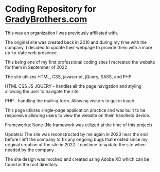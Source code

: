 # Coding Repository for [GradyBrothers.com](https://www.gradybros.com/ "GradyBrothers.com")

This was an organization I was previously affiliated with.

The original site was created back in 2010 and during my time with the company, I decided to update their webpage to provide them with a more up-to-date web presence. 

This being one of my first professional coding sites I recreated the website for them in September of 2022 

The site utilizes HTML, CSS, javascript, jQuery, SASS, and PHP

HTML CSS JS JQUERY - handles all the page navigation and styling allowing the user to navigate the site

PHP - handling the mailing form. Allowing visitors to get in touch.

This page utilizes single-page application practice and was built to be responsive allowing users to view the website on thein handheld device. 

Frameworks: None (No framework was utilized at the time of this project)

Updates: The site was reconstructed by me again in 2023 near the end before I left the company to fix any ongoing bugs that existed since my original creation of the site in 2022.  I continue to update the site when needed by the company. 

The site design was mocked and created using Adobe XD which can be found in the root directory. 

